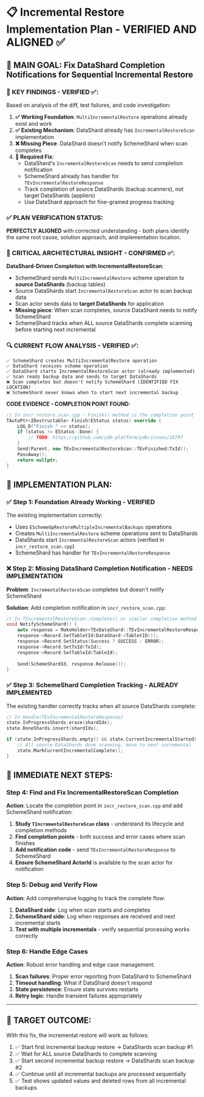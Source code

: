 # 📋 Incremental Restore Implementation Plan - VERIFIED AND ALIGNED ✅

## 🎯 MAIN GOAL: Fix DataShard Completion Notifications for Sequential Incremental Restore

### 🔑 KEY FINDINGS - VERIFIED ✅:
Based on analysis of the diff, test failures, and code investigation:

1. **✅ Working Foundation**: `MultiIncrementalRestore` operations already exist and work
2. **✅ Existing Mechanism**: DataShard already has `IncrementalRestoreScan` implementation
3. **❌ Missing Piece**: DataShard doesn't notify SchemeShard when scan completes
4. **🎯 Required Fix**: 
   - DataShard's `IncrementalRestoreScan` needs to send completion notification
   - SchemeShard already has handler for `TEvIncrementalRestoreResponse`
   - Track completion of source DataShards (backup scanners), not target DataShards (appliers)
   - Use DataShard approach for fine-grained progress tracking

### ✅ **PLAN VERIFICATION STATUS**: 
**PERFECTLY ALIGNED** with corrected understanding - both plans identify the same root cause, solution approach, and implementation location.

### 🚨 CRITICAL ARCHITECTURAL INSIGHT - CONFIRMED ✅:
**DataShard-Driven Completion with IncrementalRestoreScan**:
- SchemeShard sends `MultiIncrementalRestore` scheme operation to **source DataShards** (backup tables)
- Source DataShards start `IncrementalRestoreScan` actor to scan backup data
- Scan actor sends data to **target DataShards** for application
- **Missing piece**: When scan completes, source DataShard needs to notify SchemeShard
- SchemeShard tracks when ALL source DataShards complete scanning before starting next incremental

### 🔍 CURRENT FLOW ANALYSIS - VERIFIED ✅:
```
✅ SchemeShard creates MultiIncrementalRestore operation
✅ DataShard receives scheme operation
✅ DataShard starts IncrementalRestoreScan actor (already implemented)
✅ Scan reads backup data and sends to target DataShards
❌ Scan completes but doesn't notify SchemeShard (IDENTIFIED FIX LOCATION)
❌ SchemeShard never knows when to start next incremental backup
```

**CODE EVIDENCE - COMPLETION POINT FOUND**:
```cpp
// In incr_restore_scan.cpp - Finish() method is the completion point
TAutoPtr<IDestructable> Finish(EStatus status) override {
    LOG_D("Finish " << status);
    if (status != EStatus::Done) {
        // TODO: https://github.com/ydb-platform/ydb/issues/18797
    }
    Send(Parent, new TEvIncrementalRestoreScan::TEvFinished(TxId));
    PassAway();
    return nullptr;
}
```

## 🔧 IMPLEMENTATION PLAN:

### ✅ Step 1: Foundation Already Working - VERIFIED
The existing implementation correctly:
- Uses `ESchemeOpRestoreMultipleIncrementalBackups` operations  
- Creates `MultiIncrementalRestore` scheme operations sent to DataShards
- DataShards start `IncrementalRestoreScan` actors (verified in `incr_restore_scan.cpp`)
- SchemeShard has handler for `TEvIncrementalRestoreResponse`

### ❌ Step 2: Missing DataShard Completion Notification - NEEDS IMPLEMENTATION
**Problem**: `IncrementalRestoreScan` completes but doesn't notify SchemeShard

**Solution**: Add completion notification in `incr_restore_scan.cpp`:
```cpp
// In TIncrementalRestoreScan::Complete() or similar completion method
void NotifySchemeShard() {
    auto response = MakeHolder<TEvDataShard::TEvIncrementalRestoreResponse>();
    response->Record.SetTabletId(DataShard->TabletID());
    response->Record.SetStatus(Success ? SUCCESS : ERROR);
    response->Record.SetTxId(TxId);
    response->Record.SetTableId(TableId);
    
    Send(SchemeShardId, response.Release());
}
```

### ✅ Step 3: SchemeShard Completion Tracking - ALREADY IMPLEMENTED
The existing handler correctly tracks when all source DataShards complete:
```cpp
// In Handle(TEvIncrementalRestoreResponse)
state.InProgressShards.erase(shardIdx);
state.DoneShards.insert(shardIdx);

if (state.InProgressShards.empty() && state.CurrentIncrementalStarted) {
    // All source DataShards done scanning, move to next incremental
    state.MarkCurrentIncrementalComplete();
}
```

## 🚀 IMMEDIATE NEXT STEPS:

### Step 4: Find and Fix IncrementalRestoreScan Completion
**Action**: Locate the completion point in `incr_restore_scan.cpp` and add SchemeShard notification:

1. **Study `TIncrementalRestoreScan` class** - understand its lifecycle and completion methods
2. **Find completion points** - both success and error cases where scan finishes
3. **Add notification code** - send `TEvIncrementalRestoreResponse` to SchemeShard
4. **Ensure SchemeShard ActorId** is available to the scan actor for notification

### Step 5: Debug and Verify Flow
**Action**: Add comprehensive logging to track the complete flow:

1. **DataShard side**: Log when scan starts and completes
2. **SchemeShard side**: Log when responses are received and next incremental starts  
3. **Test with multiple incrementals** - verify sequential processing works correctly

### Step 6: Handle Edge Cases
**Action**: Robust error handling and edge case management:

1. **Scan failures**: Proper error reporting from DataShard to SchemeShard
2. **Timeout handling**: What if DataShard doesn't respond
3. **State persistence**: Ensure state survives restarts
4. **Retry logic**: Handle transient failures appropriately

---

## 🎯 TARGET OUTCOME:
With this fix, the incremental restore will work as follows:
1. ✅ Start first incremental backup restore → DataShards scan backup #1
2. ✅ Wait for ALL source DataShards to complete scanning  
3. ✅ Start second incremental backup restore → DataShards scan backup #2
4. ✅ Continue until all incremental backups are processed sequentially
5. ✅ Test shows updated values and deleted rows from all incremental backups


